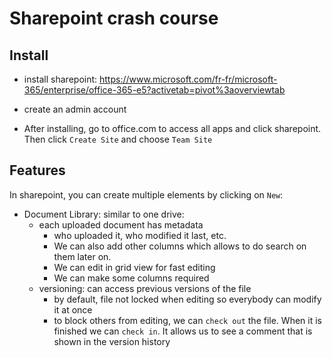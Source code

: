 # Sharepoint crash course

## Install

- install sharepoint: https://www.microsoft.com/fr-fr/microsoft-365/enterprise/office-365-e5?activetab=pivot%3aoverviewtab
- create an admin account

- After installing, go to office.com to access all apps and click sharepoint. Then click `Create Site` and choose `Team Site`

## Features

In sharepoint, you can create multiple elements by clicking on `New`:

- Document Library: similar to one drive:
  - each uploaded document has metadata
    - who uploaded it, who modified it last, etc.
    - We can also add other columns which allows to do search on them later on.
    - We can edit in grid view for fast editing
    - We can make some columns required
  - versioning: can access previous versions of the file
    - by default, file not locked when editing so everybody can modify it at once
    - to block others from editing, we can `check out` the file. When it is finished we can `check in`. It allows us to see a comment that is shown in the version history
